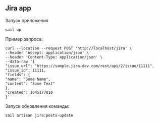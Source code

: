 ## Jira app

Запуск приложения
```
sail up
```

Пример запроса:
```
curl --location --request POST 'http://localhost/jira' \
--header 'Accept: application/json' \
--header 'Content-Type: application/json' \
--data-raw '{
"issue_url": "https://sample.jira-dev.com/rest/api/2/issue/11111",
"issue_id": 11111,
"fields": {
"name": "Some Name",
"content": "Some Text"
},
"created": 1645177810
}'
```

Запуск обновления команды:
```
sail artisan jira:posts-update
```
